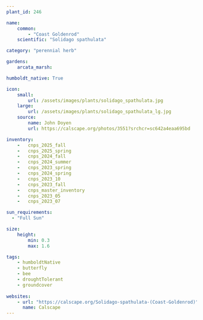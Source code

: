 ```yaml
---
plant_id: 246 

name: 
    common: 
        - "Coast Goldenrod"  
    scientific: "Solidago spathulata"  

category: "perennial herb"

gardens:
    arcata_marsh:

humboldt_native: True

icon: 
    small: 
        url: /assets/images/plants/solidago_spathulata.jpg
    large: 
        url: /assets/images/plants/solidago_spathulata_lg.jpg
    source: 
        name: John Doyen 
        url: https://calscape.org/photos/3551?srchcr=sc642a4eaa695bd 

inventory: 
    -   cnps_2025_fall
    -   cnps_2025_spring
    -   cnps_2024_fall
    -   cnps_2024_summer
    -   cnps_2023_spring
    -   cnps_2024_spring
    -   cnps_2023_10
    -   cnps_2023_fall
    -   cnps_master_inventory
    -   cnps_2023_05 
    -   cnps_2023_07 

sun_requirements:
  - "Full Sun"

size:
    height: 
        min: 0.3 
        max: 1.6

tags:
    - humboldtNative
    - butterfly
    - bee
    - droughtTolerant
    - groundcover
 
websites: 
    - url: "https://calscape.org/Solidago-spathulata-(Coast-Goldenrod)"
      name: Calscape
---
```


